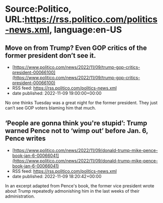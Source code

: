 # Source:Politico, URL:https://rss.politico.com/politics-news.xml, language:en-US

## Move on from Trump? Even GOP critics of the former president don’t see it.
 - [https://www.politico.com/news/2022/11/09/trump-gop-critics-president-00066100](https://www.politico.com/news/2022/11/09/trump-gop-critics-president-00066100)
 - RSS feed: https://rss.politico.com/politics-news.xml
 - date published: 2022-11-09 19:00:00+00:00

No one thinks Tuesday was a great night for the former president. They just can’t see GOP voters blaming him that much.

## ‘People are gonna think you're stupid’: Trump warned Pence not to ‘wimp out’ before Jan. 6, Pence writes
 - [https://www.politico.com/news/2022/11/09/donald-trump-mike-pence-book-jan-6-00066041](https://www.politico.com/news/2022/11/09/donald-trump-mike-pence-book-jan-6-00066041)
 - RSS feed: https://rss.politico.com/politics-news.xml
 - date published: 2022-11-09 18:20:42+00:00

In an excerpt adapted from Pence's book, the former vice president wrote about Trump repeatedly admonishing him in the last weeks of their administration.


